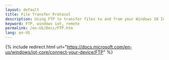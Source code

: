 ```yaml
---
layout: default
title: File Transfer Protocol
description: Using FTP to transfer files to and from your Windows 10 IoT Core device
keyword: FTP, windows iot, remote
permalink: /en-US/Docs/FTP.htm
lang: en-US
---
```

{% include redirect.html url="https://docs.microsoft.com/en-us/windows/iot-core/connect-your-device/FTP" %}
